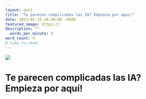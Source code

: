 ```yaml
---
layout: post
title: "Te parecen complicadas las IA? Empieza por aquí!"
date: 2023-05-15 20:20:06 -0500
featured_image: https://
description: ""
  words_per_minute: X
word_count: X
# time_to_read:
---
```


![](https://)

# Te parecen complicadas las IA? Empieza por aquí!
